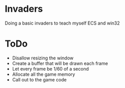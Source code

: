 # Invaders
Doing a basic invaders to teach myself ECS and win32

# ToDo
* Disallow resizing the window
* Create a buffer that will be drawn each frame
* Let every frame be 1/60 of a second
* Allocate all the game memory 
* Call out to the game code
